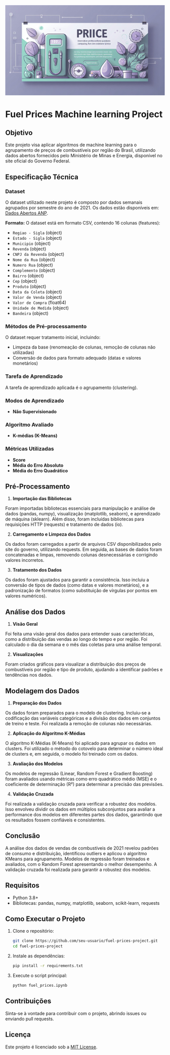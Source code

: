 <img src="fuel_prices.png">

# Fuel Prices Machine learning Project

## Objetivo

Este projeto visa aplicar algoritmos de machine learning para o agrupamento de preços de combustíveis por região do Brasil, utilizando dados abertos fornecidos pelo Ministério de Minas e Energia, disponível no site oficial do Governo Federal.

## Especificação Técnica

### Dataset

O dataset utilizado neste projeto é composto por dados semanais agrupados por semestre do ano de 2021. Os dados estão disponíveis em: [Dados Abertos ANP](https://www.gov.br/anp/pt-br/centrais-de-conteudo/dados-abertos/arquivos/shpc/dsas/ca/).

**Formato:**
O dataset está em formato CSV, contendo 16 colunas (features):
- `Regiao - Sigla` (object)
- `Estado - Sigla` (object)
- `Municipio` (object)
- `Revenda` (object)
- `CNPJ da Revenda` (object)
- `Nome da Rua` (object)
- `Numero Rua` (object)
- `Complemento` (object)
- `Bairro` (object)
- `Cep` (object)
- `Produto` (object)
- `Data da Coleta` (object)
- `Valor de Venda` (object)
- `Valor de Compra` (float64)
- `Unidade de Medida` (object)
- `Bandeira` (object)

### Métodos de Pré-processamento

O dataset requer tratamento inicial, incluindo:
- Limpeza da base (renomeação de colunas, remoção de colunas não utilizadas)
- Conversão de dados para formato adequado (datas e valores monetários)

### Tarefa de Aprendizado

A tarefa de aprendizado aplicada é o agrupamento (clustering).

### Modos de Aprendizado

- **Não Supervisionado**

### Algoritmo Avaliado

- **K-médias (K-Means)**

### Métricas Utilizadas

- **Score**
- **Média do Erro Absoluto**
- **Média do Erro Quadrático**

## Pré-Processamento

1. **Importação das Bibliotecas**

  Foram importadas bibliotecas essenciais para manipulação e análise de dados (pandas, numpy), visualização (matplotlib, seaborn), e aprendizado de máquina (sklearn). Além disso, foram incluídas bibliotecas para requisições HTTP (requests) e tratamento de dados (io).  

2. **Carregamento e Limpeza dos Dados**

Os dados foram carregados a partir de arquivos CSV disponibilizados pelo site do governo, utilizando requests. Em seguida, as bases de dados foram concatenadas e limpas, removendo colunas desnecessárias e corrigindo valores incorretos.

3. **Tratamento dos Dados**

Os dados foram ajustados para garantir a consistência. Isso incluiu a conversão de tipos de dados (como datas e valores monetários), e a padronização de formatos (como substituição de vírgulas por pontos em valores numéricos).

## Análise dos Dados

1. **Visão Geral**

Foi feita uma visão geral dos dados para entender suas características, como a distribuição das vendas ao longo do tempo e por região. Foi calculado o dia da semana e o mês das coletas para uma análise temporal.

2. **Visualizações**

Foram criados gráficos para visualizar a distribuição dos preços de combustíveis por região e tipo de produto, ajudando a identificar padrões e tendências nos dados.

## Modelagem dos Dados

1. **Preparação dos Dados**

Os dados foram preparados para o modelo de clustering. Incluiu-se a codificação das variáveis categóricas e a divisão dos dados em conjuntos de treino e teste. Foi realizada a remoção de colunas não necessárias.

2. **Aplicação do Algoritmo K-Médias**

O algoritmo K-Médias (K-Means) foi aplicado para agrupar os dados em clusters. Foi utilizado o método do cotovelo para determinar o número ideal de clusters e, em seguida, o modelo foi treinado com os dados.

3. **Avaliação dos Modelos**

Os modelos de regressão (Linear, Random Forest e Gradient Boosting) foram avaliados usando métricas como erro quadrático médio (MSE) e o coeficiente de determinação (R²) para determinar a precisão das previsões.

4. **Validação Cruzada**

Foi realizada a validação cruzada para verificar a robustez dos modelos. Isso envolveu dividir os dados em múltiplos subconjuntos para avaliar a performance dos modelos em diferentes partes dos dados, garantindo que os resultados fossem confiáveis e consistentes.

## Conclusão

A análise dos dados de vendas de combustíveis de 2021 revelou padrões de consumo e distribuição, identificou outliers e aplicou o algoritmo KMeans para agrupamento. Modelos de regressão foram treinados e avaliados, com o Random Forest apresentando o melhor desempenho. A validação cruzada foi realizada para garantir a robustez dos modelos.

## Requisitos

- Python 3.8+
- Bibliotecas: pandas, numpy, matplotlib, seaborn, scikit-learn, requests

## Como Executar o Projeto

1. Clone o repositório:
    ```bash
    git clone https://github.com/seu-usuario/fuel-prices-project.git
    cd fuel-prices-project
    ```

2. Instale as dependências:
    ```bash
    pip install -r requirements.txt
    ```

3. Execute o script principal:
    ```bash
    python fuel_prices.ipynb
    ```

## Contribuições

Sinta-se à vontade para contribuir com o projeto, abrindo issues ou enviando pull requests.

## Licença

Este projeto é licenciado sob a [MIT License](LICENSE).
